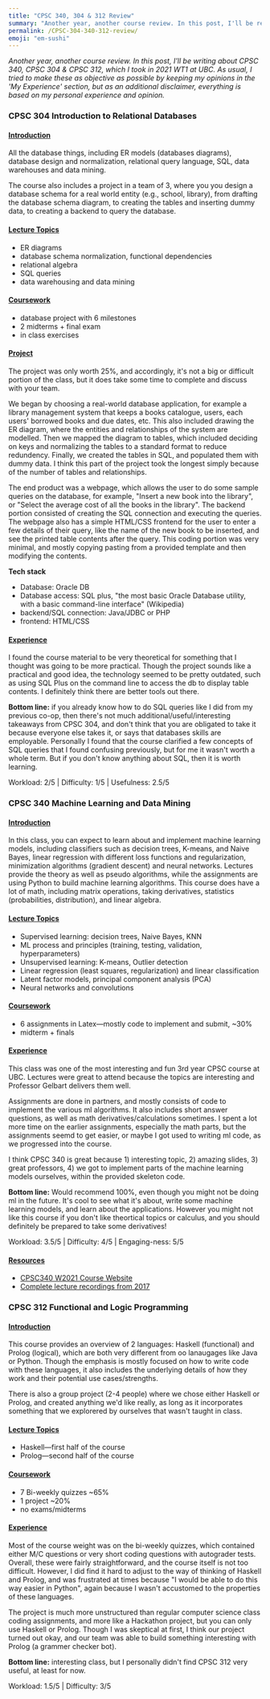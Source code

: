 ```yaml
---
title: "CPSC 340, 304 & 312 Review"
summary: "Another year, another course review. In this post, I'll be reviewing the 3 CPSC courses I took in 2021 WT1."
permalink: /CPSC-304-340-312-review/
emoji: "em-sushi"
---
```

*Another year, another course review. In this post, I'll be writing about CPSC 340, CPSC 304 & CPSC 312, which I took in 2021 WT1 at UBC. As usual, I tried to make these as objective as possible by keeping my opinions in the 'My Experience' section, but as an additional disclaimer, everything is based on my personal experience and opinion.*

### CPSC 304  Introduction to Relational Databases
#### <ins>Introduction<ins>
All the database things, including ER models (databases diagrams), database design and normalization, relational query language, SQL, data warehouses and data mining.

The course also includes a project in a team of 3, where you you design a database schema for a real world entity (e.g., school, library), from drafting the database schema diagram, to creating the tables and inserting dummy data, to creating a backend to query the database.

#### <ins>Lecture Topics<ins>
- ER diagrams
- database schema normalization, functional dependencies
- relational algebra
- SQL queries
- data warehousing and data mining

#### <ins>Coursework<ins>
- database project with 6 milestones
- 2 midterms + final exam
- in class exercises

#### <ins>Project<ins>

The project was only worth 25%, and accordingly, it's not a big or difficult portion of the class, but it does take some time to complete and discuss with your team. 

We began by choosing a real-world database application, for example a library management system that keeps a books catalogue, users, each users' borrowed books and due dates, etc. This also included drawing the ER diagram, where the entities and relationships of the system are modelled. Then we mapped the diagram to tables, which included deciding on keys and normalizing the tables to a standard format to reduce redundency. Finally, we created the tables in SQL, and populated them with dummy data. I think this part of the project took the longest simply because of the number of tables and relationships.

The end product was a webpage, which allows the user to do some sample queries on the database, for example, "Insert a new book into the library", or "Select the average cost of all the books in the library". The backend portion consisted of creating the SQL connection and executing the queries. The webpage also has a simple HTML/CSS frontend for the user to enter a few details of their query, like the name of the new book to be inserted, and see the printed table contents after the query. This coding portion was very minimal, and mostly copying pasting from a provided template and then modifying the contents.

**Tech stack**
- Database: Oracle DB
- Database access: SQL plus, "the most basic Oracle Database utility, with a basic command-line interface" (Wikipedia)
- backend/SQL connection: Java/JDBC or PHP
- frontend: HTML/CSS

#### <ins>Experience<ins>

I found the course material to be very theoretical for something that I thought was going to be more practical. Though the project sounds like a practical and good idea, the technology seemed to be pretty outdated, such as using SQL Plus on the command line to access the db to display table contents. I definitely think there are better tools out there. 

**Bottom line:** if you already know how to do SQL queries like I did from my previous co-op, then there's not much additional/useful/interesting takeaways from CPSC 304, and don't think that you are obligated to take it because everyone else takes it, or says that databases skills are employable. Personally I found that the course clarified a few concepts of SQL queries that I found confusing previously, but for me it wasn't worth a whole term. But if you don't know anything about SQL, then it is worth learning.

 Workload: 2/5  |  Difficulty: 1/5 | Usefulness: 2.5/5

### CPSC 340 Machine Learning and Data Mining
#### <ins>Introduction<ins>
In this class, you can expect to learn about and implement machine learning models, including classifiers such as decision trees, K-means, and Naive Bayes, linear regression with different loss functions and regularization, minimization algorithms (gradient descent) and neural networks. Lectures provide the theory as well as pseudo algorithms, while the assignments are using Python to build machine learning algorithms. This course does have a lot of math, including matrix operations, taking derivatives, statistics (probabilities, distribution), and linear algebra.


#### <ins>Lecture Topics<ins>
- Supervised learning: decision trees, Naive Bayes, KNN
- ML process and principles (training, testing, validation, hyperparameters)
- Unsupervised learning: K-means, Outlier detection
- Linear regression (least squares, regularization) and linear classification
- Latent factor models, principal component analysis (PCA)
- Neural networks and convolutions

#### <ins>Coursework<ins>
- 6 assignments in Latex—mostly code to implement and submit, ~30%
- midterm + finals

#### <ins>Experience<ins>

This class was one of the most interesting and fun 3rd year CPSC course at UBC. Lectures were great to attend because the topics are interesting and Professor Gelbart delivers them well.

Assignments are done in partners, and mostly consists of code to implement the various ml algorithms. It also includes short answer questions, as well as math derivatives/calculations sometimes. I spent a lot more time on the earlier assignments, especially the math parts, but the assignments seemd to get easier, or maybe I got used to writing ml code, as we progressed into the course. 

I think CPSC 340 is great because 1) interesting topic, 2) amazing slides, 3) great professors, 4) we got to implement parts of the machine learning models ourselves, within the provided skeleton code.

**Bottom line:** Would recommend 100%, even though you might not be doing ml in the future. It's cool to see what it's about, write some machine learning models, and learn about the applications. However you might not like this course if you don't like theortical topics or calculus, and you should definitely be prepared to take some derivatives!

Workload: 3.5/5  |  Difficulty: 4/5  |  Engaging-ness: 5/5  

#### <ins>Resources<ins>
- [CPSC340 W2021 Course Website](https://github.com/UBC-CS/cpsc340-2021w1)
- [Complete lecture recordings from 2017](https://www.youtube.com/playlist?list=PLWmXHcz_53Q02ZLeAxigki1JZFfCO6M-b)


### CPSC 312 Functional and Logic Programming
#### <ins>Introduction<ins>
This course provides an overview of 2 languages: Haskell (functional) and Prolog (logical), which are both very different from oo lanaugages like Java or Python. Though the emphasis is mostly focused on how to write code with these languages, it also includes the underlying details of how they work and their potential use cases/strengths.

There is also a group project (2-4 people) where we chose either Haskell or Prolog, and created anything we'd like really, as long as it incorporates something that we explorered by ourselves that wasn't taught in class.

#### <ins>Lecture Topics<ins>
- Haskell—first half of the course
- Prolog—second half of the course

#### <ins>Coursework<ins>
- 7 Bi-weekly quizzes ~65%
- 1 project ~20%
- no exams/midterms

#### <ins>Experience<ins>

Most of the course weight was on the bi-weekly quizzes, which contained either M/C questions or very short coding questions with autograder tests. Overall, these were fairly straightforward, and the course itself is not too difficult. However, I did find it hard to adjust to the way of thinking of Haskell and Prolog, and was frustrated at times because "I would be able to do this way easier in Python", again because I wasn't accustomed to the properties of these languages.

The project is much more unstructured than regular computer science class coding assignments, and more like a Hackathon project, but you can only use Haskell or Prolog. Though I was skeptical at first, I think our project turned out okay, and our team was able to build something interesting with Prolog (a grammer checker bot).

**Bottom line:** interesting class, but I personally didn't find CPSC 312 very useful, at least for now.

 Workload: 1.5/5  |  Difficulty: 3/5 
